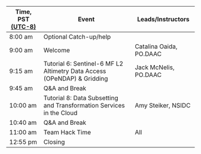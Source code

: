 | Time, PST [(UTC-8)](https://www.timeanddate.com/time/zones/pst) | Event | Leads/Instructors |
|------|-------|-------------------|
| 8:00 am | Optional Catch-up/help |  |
| 9:00 am | Welcome | Catalina Oaida, PO.DAAC |
| 9:15 am | Tutorial 6: Sentinel-6 MF L2 Altimetry Data Access (OPeNDAP) & Gridding | Jack McNelis, PO.DAAC |
| 9:45 am | Q&A and Break |
| 10:00 am | Tutorial 8: Data Subsetting and Transformation Services in the Cloud | Amy Steiker, NSIDC |
| 10:40 am | Q&A and Break | |
| 11:00 am | Team Hack Time | All |
| 12:55 pm | Closing | |
